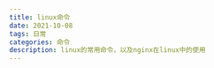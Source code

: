 ```yaml
---
title: linux命令
date: 2021-10-08
tags: 日常
categories: 命令
description: linux的常用命令，以及nginx在linux中的使用
---
```

